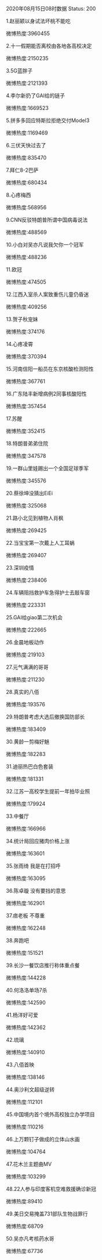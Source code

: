 2020年08月15日08时数据
Status: 200

1.赵丽颖以身试法坏桃不能吃

微博热度:3960455

2.十一假期能否离校由各地各高校决定

微博热度:2150235

3.5G蓝胖子

微博热度:2121393

4.李尔新扔了GAI给的链子

微博热度:1669523

5.拼多多回应特斯拉拒绝交付Model3

微博热度:1169469

6.三伏天快过去了

微博热度:835470

7.拜仁8-2巴萨

微博热度:680434

8.心疼梅西

微博热度:568956

9.CNN反驳特朗普所谓中国病毒说法

微博热度:488569

10.小白对吴亦凡说我欠你一个冠军

微博热度:488236

11.欧冠

微博热度:474505

12.江西入室杀人案致重伤儿童仍昏迷

微博热度:409256

13.贺子秋宠妹

微博热度:374176

14.心疼凌霄

微博热度:370394

15.河南信阳一船员在东京核酸检测阳性

微博热度:367761

16.广东陆丰新增病例2同事核酸阳性

微博热度:357454

17.苏醒

微博热度:352415

18.特朗普弟弟住院

微博热度:347578

19.一群山里娃踢出一个全国足球季军

微博热度:345576

20.蔡徐坤没猜出EiEi

微博热度:325068

21.路小北见到植物人肖枫

微博热度:269425

22.当宝宝第一次戴上人工耳蜗

微博热度:269407

23.深圳疫情

微博热度:238406

24.车辆阻挡救护车急得护士去敲车窗

微博热度:223331

25.GAI给giao第二次机会

微博热度:222665

26.金晨地板动作

微博热度:219103

27.元气满满的哥哥

微博热度:211230

28.真实的八佰

微博热度:193576

29.特朗普考虑大选后撤换国防部长

微博热度:183409

30.黄龄一剪梅好魅

微博热度:182283

31.迪丽热巴白色套装

微博热度:181331

32.江苏一高校学生提前一年拍毕业照

微博热度:179924

33.中餐厅

微博热度:166966

34.统计局回应猪肉价格上涨

微博热度:163601

35.张雨绮 我是在打招呼

微博热度:163095

36.陈卓璇 没有要挡的意思

微博热度:162901

37.痞老板 不尊重

微博热度:162248

38.奔跑吧

微博热度:151521

39.长沙一餐饮店推行称体重点餐

微博热度:144228

40.何洛洛单场7杀

微博热度:142590

41.杨洋好可爱

微博热度:142362

42.琉璃

微博热度:140910

43.八佰首映

微博热度:138146

44.奥沙利文超级逆转

微博热度:112101

45.中国境内首个境外高校独立办学项目

微博热度:110216

46.上万颗钉子做成的立体山水画

微博热度:104764

47.花木兰主题曲MV

微博热度:103299

48.22人参与印度客机空难救援确诊新冠

微博热度:89410

49.美日交易掩盖731部队生物战罪行

微博热度:68709

50.吴亦凡考核药水哥

微博热度:67736

